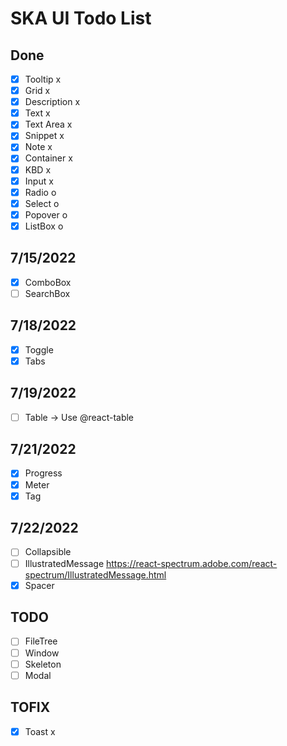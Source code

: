 # SKA UI Todo List

## Done

-   [x] Tooltip x
-   [x] Grid x
-   [x] Description x
-   [x] Text x
-   [x] Text Area x
-   [x] Snippet x
-   [x] Note x
-   [x] Container x
-   [x] KBD x
-   [x] Input x
-   [x] Radio o
-   [x] Select o
-   [x] Popover o
-   [x] ListBox o

## 7/15/2022

-   [x] ComboBox
-   [ ] SearchBox

## 7/18/2022

-   [x] Toggle
-   [x] Tabs

## 7/19/2022

-   [ ] Table -> Use @react-table

## 7/21/2022

-   [x] Progress
-   [x] Meter
-   [x] Tag

## 7/22/2022

-   [ ] Collapsible
-   [ ] IllustratedMessage https://react-spectrum.adobe.com/react-spectrum/IllustratedMessage.html
-   [x] Spacer

## TODO

-   [ ] FileTree
-   [ ] Window
-   [ ] Skeleton
-   [ ] Modal

## TOFIX

-   [x] Toast x
